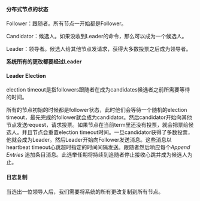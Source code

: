 #### 分布式节点的状态

Follower：跟随者。所有节点一开始都是Follower。

Candidator：候选人。如果没收到Leader的命令，那么可以成为一个候选人。

Leader：领导者。候选人给其他节点发请求，获得大多数投票之后成为领导者。



**系统所有的更改都要经过Leader**



#### Leader Election

election timeout是指followers跟随者在成为candidates候选者之前所需要等待的时间。

所有的节点初始的时候都是follower状态，此时他们会等待一个随机的election timeout，最先完成的follower就会成为candidator。然后candidator开始向其他节点发送request，请求投票。如果节点在当前term里还没有投票，就会把票给候选人。并且节点会重置election timeout时间。一旦candidator获得了多数投票，他就会成为Leader。然后Leader开始向Follower发送消息。这些消息以heartbeat timeout心跳超时指定的时间间隔发送。跟随者然后响应每个*Append Entries* 追加条目消息。此选举任期将持续到追随者停止接收心跳并成为候选人为止。



#### 日志复制
当选出一位领导人后，我们需要将系统的所有更改复制到所有节点。

